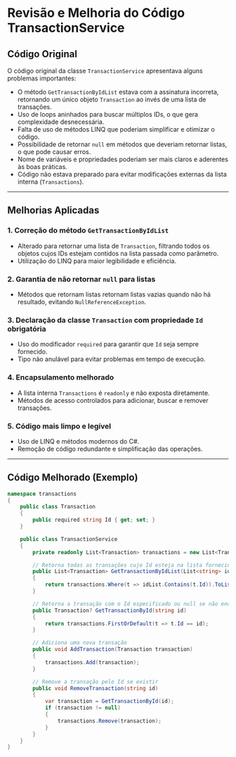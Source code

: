 # Revisão e Melhoria do Código TransactionService

## Código Original

O código original da classe `TransactionService` apresentava alguns problemas importantes:

- O método `GetTransactionByIdList` estava com a assinatura incorreta, retornando um único objeto `Transaction` ao invés de uma lista de transações.
- Uso de loops aninhados para buscar múltiplos IDs, o que gera complexidade desnecessária.
- Falta de uso de métodos LINQ que poderiam simplificar e otimizar o código.
- Possibilidade de retornar `null` em métodos que deveriam retornar listas, o que pode causar erros.
- Nome de variáveis e propriedades poderiam ser mais claros e aderentes às boas práticas.
- Código não estava preparado para evitar modificações externas da lista interna (`Transactions`).

---

## Melhorias Aplicadas

### 1. Correção do método `GetTransactionByIdList`

- Alterado para retornar uma lista de `Transaction`, filtrando todos os objetos cujos IDs estejam contidos na lista passada como parâmetro.
- Utilização do LINQ para maior legibilidade e eficiência.

### 2. Garantia de não retornar `null` para listas

- Métodos que retornam listas retornam listas vazias quando não há resultado, evitando `NullReferenceException`.

### 3. Declaração da classe `Transaction` com propriedade `Id` obrigatória

- Uso do modificador `required` para garantir que `Id` seja sempre fornecido.
- Tipo não anulável para evitar problemas em tempo de execução.

### 4. Encapsulamento melhorado

- A lista interna `Transactions` é `readonly` e não exposta diretamente.
- Métodos de acesso controlados para adicionar, buscar e remover transações.

### 5. Código mais limpo e legível

- Uso de LINQ e métodos modernos do C#.
- Remoção de código redundante e simplificação das operações.

---

## Código Melhorado (Exemplo)

```csharp
namespace transactions
{
    public class Transaction
    {
        public required string Id { get; set; }
    }

    public class TransactionService
    {
        private readonly List<Transaction> transactions = new List<Transaction>();

        // Retorna todas as transações cujo Id esteja na lista fornecida
        public List<Transaction> GetTransactionByIdList(List<string> idList)
        {
            return transactions.Where(t => idList.Contains(t.Id)).ToList();
        }

        // Retorna a transação com o Id especificado ou null se não encontrada
        public Transaction? GetTransactionById(string id)
        {
            return transactions.FirstOrDefault(t => t.Id == id);
        }

        // Adiciona uma nova transação
        public void AddTransaction(Transaction transaction)
        {
            transactions.Add(transaction);
        }

        // Remove a transação pelo Id se existir
        public void RemoveTransaction(string id)
        {
            var transaction = GetTransactionById(id);
            if (transaction != null)
            {
                transactions.Remove(transaction);
            }
        }
    }
}
```
